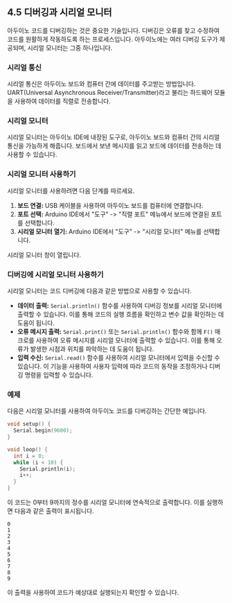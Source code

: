 ## 4.5 디버깅과 시리얼 모니터

아두이노 코드를 디버깅하는 것은 중요한 기술입니다. 디버깅은 오류를 찾고 수정하여 코드를 원활하게 작동하도록 하는 프로세스입니다. 아두이노에는 여러 디버깅 도구가 제공되며, 시리얼 모니터는 그중 하나입니다.

### 시리얼 통신
시리얼 통신은 아두이노 보드와 컴퓨터 간에 데이터를 주고받는 방법입니다. UART(Universal Asynchronous Receiver/Transmitter)라고 불리는 하드웨어 모듈을 사용하여 데이터를 직렬로 전송합니다.

### 시리얼 모니터
시리얼 모니터는 아두이노 IDE에 내장된 도구로, 아두이노 보드와 컴퓨터 간의 시리얼 통신을 가능하게 해줍니다. 보드에서 보낸 메시지를 읽고 보드에 데이터를 전송하는 데 사용할 수 있습니다.

### 시리얼 모니터 사용하기
시리얼 모니터를 사용하려면 다음 단계를 따르세요.

1. **보드 연결:** USB 케이블을 사용하여 아두이노 보드를 컴퓨터에 연결합니다.
2. **포트 선택:** Arduino IDE에서 "도구" -> "직렬 포트" 메뉴에서 보드에 연결된 포트를 선택합니다.
3. **시리얼 모니터 열기:** Arduino IDE에서 "도구" -> "시리얼 모니터" 메뉴를 선택합니다.

시리얼 모니터 창이 열립니다.

### 디버깅에 시리얼 모니터 사용하기
시리얼 모니터는 코드 디버깅에 다음과 같은 방법으로 사용할 수 있습니다.

* **데이터 출력:** `Serial.println()` 함수를 사용하여 디버깅 정보를 시리얼 모니터에 출력할 수 있습니다. 이를 통해 코드의 실행 흐름을 확인하고 변수 값을 확인하는 데 도움이 됩니다.
* **오류 메시지 출력:** `Serial.print()` 또는 `Serial.println()` 함수와 함께 `F()` 매크로를 사용하여 오류 메시지를 시리얼 모니터에 출력할 수 있습니다. 이를 통해 오류가 발생한 시점과 위치를 파악하는 데 도움이 됩니다.
* **입력 수신:** `Serial.read()` 함수를 사용하여 시리얼 모니터에서 입력을 수신할 수 있습니다. 이 기능을 사용하여 사용자 입력에 따라 코드의 동작을 조정하거나 디버깅 명령을 입력할 수 있습니다.

### 예제

다음은 시리얼 모니터를 사용하여 아두이노 코드를 디버깅하는 간단한 예입니다.

```cpp
void setup() {
  Serial.begin(9600);
}

void loop() {
  int i = 0;
  while (i < 10) {
    Serial.println(i);
    i++;
  }
}
```

이 코드는 0부터 9까지의 정수를 시리얼 모니터에 연속적으로 출력합니다. 이를 실행하면 다음과 같은 출력이 표시됩니다.

```
0
1
2
3
4
5
6
7
8
9
```

이 출력을 사용하여 코드가 예상대로 실행되는지 확인할 수 있습니다.